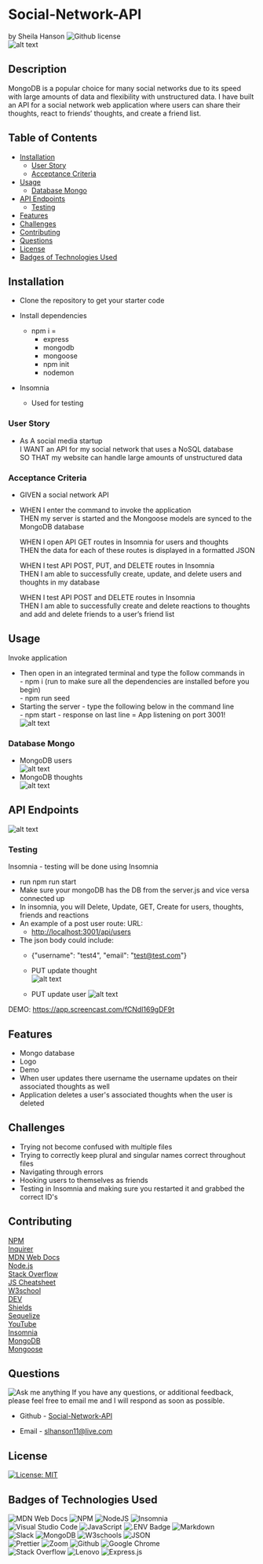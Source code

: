 # Social-Network-API <!-- omit from toc -->
by Sheila Hanson ![Github license](https://img.shields.io/badge/license-MIT-blue.svg)  
 ![alt text](images/Logo.png)
## Description <!-- omit from toc -->
MongoDB is a popular choice for many social networks due to its speed with large amounts of data and flexibility with unstructured data. I have built an API for a social network web application where users can share their thoughts, react to friends’ thoughts, and create a friend list.  

## Table of Contents <!-- omit from toc -->
  
- [Installation](#installation)
  - [User Story](#user-story)
  - [Acceptance Criteria](#acceptance-criteria)
- [Usage](#usage)
  - [Database Mongo](#database-mongo)
- [API Endpoints](#api-endpoints)
  - [Testing](#testing)
- [Features](#features)
- [Challenges](#challenges)
- [Contributing](#contributing)
- [Questions](#questions)
- [License](#license)
- [Badges of Technologies Used](#badges-of-technologies-used)
    

## Installation
- Clone the repository to get your starter code  
- Install dependencies
  - npm i =
    - express  
    - mongodb  
    - mongoose
    - npm init  
    - nodemon
   
 - Insomnia
   - Used for testing
  
  ### User Story  
*  As A social media startup  
    I WANT an API for my social network that uses a NoSQL database  
    SO THAT my website can handle large amounts of unstructured data      
  ### Acceptance Criteria
*  GIVEN a social network API  
*  
    WHEN I enter the command to invoke the application  
    THEN my server is started and the Mongoose models are synced to the MongoDB database  

    WHEN I open API GET routes in Insomnia for users and thoughts  
    THEN the data for each of these routes is displayed in a formatted JSON  

    WHEN I test API POST, PUT, and DELETE routes in Insomnia  
    THEN I am able to successfully create, update, and delete users and thoughts in my database  

    WHEN I test API POST and DELETE routes in Insomnia  
    THEN I am able to successfully create and delete reactions to thoughts and add and delete friends to a user’s friend list  

      
## Usage 
  Invoke application
  - Then open in an integrated terminal and type the follow commands in  
            - npm i (run to make sure all the dependencies are installed before you begin)  
          - npm run seed  
  -  Starting the server - type the following below in the command line  
          - npm start
           - response on last line = App listening on port 3001!  
  ![alt text](images/invokeapplication.png)

 ### Database Mongo  
 - MongoDB users  
  ![alt text](<images/MongoDB users.png>)
  - MongoDB thoughts  
  ![alt text](<images/MongoDB thoughts.png>)

## API Endpoints  
  ![alt text](<images/api endpoints.png>)
  
### Testing 
Insomnia - testing will be done using Insomnia
  - run npm run start
  - Make sure your mongoDB has the DB from the server.js and vice versa connected up
  - In insomnia, you will Delete, Update, GET, Create for users, thoughts, friends and reactions
  - An example of a post user route: URL: 
    - [http://localhost:3001/api/users](http://localhost:3001/api/users)  
  - The json body could include:  
      - {"username": "test4", "email": "test@test.com"}  
  
    - PUT update thought  
  ![alt text](<images/Insomnia update thought.png>)  
    - PUT update user
  ![alt text](<images/Insomnia update user.png>)
  
  DEMO: https://app.screencast.com/fCNdl169gDF9t

## Features
- Mongo database    
- Logo  
- Demo  
- When user updates there username the username updates on their associated thoughts as well
- Application deletes a user's associated thoughts when the user is deleted


## Challenges  
 - Trying not become confused with multiple files  
 - Trying to correctly keep plural and singular names correct throughout files
 - Navigating through errors
 - Hooking users to themselves as friends
 - Testing in Insomnia and making sure you restarted it and grabbed the correct ID's


## Contributing
[NPM](https://www.npmjs.com/package/mongoose)  
[Inquirer](https://www.npmjs.com/package/inquirer/v/8.2.4)  
[MDN Web Docs](https://developer.mozilla.org/en-US/docs/Web)  
[Node.js](https://nodejs.org/docs/latest/api/)  
[Stack Overflow](https://stackoverflow.com/?newreg=67d94556b887449fa2885dadf54a5439)  
[JS Cheatsheet](https://htmlcheatsheet.com/js/)  
[W3school](https://www.w3schools.com/)  
[DEV](https://dev.to/envoy_/150-badges-for-github-pnk#contact)  
[Shields](https://shields.io/)  
[Sequelize](https://sequelize.org/docs/v6/getting-started/)  
[YouTube](https://youtube.com)  
[Insomnia](https://insomnia.rest)  
[MongoDB](https://www.mongodb.com/docs/compass/current/connect/)  
[Mongoose](https://mongoosejs.com/docs/guide.html)

## Questions
![Ask me anything](https://img.shields.io/badge/Ask%20me-anything-1abc9c.svg)
If you have any questions, or additional feedback, please feel free to email me and I will respond as soon as possible.
    
* Github -
[Social-Network-API](https://github.com/Sheila-Ha/Social-Network-API.git)

* Email -
slhanson11@live.com

## License 

[![License: MIT](https://img.shields.io/badge/License-MIT-yellow.svg)](https://opensource.org/licenses/MIT)



## Badges of Technologies Used
![MDN Web Docs](https://img.shields.io/badge/MDN_Web_Docs-black?style=for-the-badge&logo=mdnwebdocs&logoColor=white)  ![NPM](https://img.shields.io/badge/NPM-%23CB3837.svg?style=for-the-badge&logo=npm&logoColor=white)
![NodeJS](https://img.shields.io/badge/node.js-6DA55F?style=for-the-badge&logo=node.js&logoColor=white) ![Insomnia](https://img.shields.io/badge/Insomnia-black?logo=insomnia&logoColor=5849BE)    
![Visual Studio Code](https://img.shields.io/badge/Visual%20Studio%20Code-0078d7.svg?style=for-the-badge&logo=visual-studio-code&logoColor=white)
![JavaScript](https://img.shields.io/badge/javascript-%23323330.svg?style=for-the-badge&logo=javascript&logoColor=%23F7DF1E)  ![.ENV Badge](https://img.shields.io/badge/.ENV-ECD53F?logo=dotenv&logoColor=000&style=flat-square) 
![Markdown](https://img.shields.io/badge/markdown-%23000000.svg?style=for-the-badge&logo=markdown&logoColor=white)   
![Slack](https://img.shields.io/badge/Slack-4A154B?style=for-the-badge&logo=slack&logoColor=white)  ![MongoDB](https://img.shields.io/badge/MongoDB-%234ea94b.svg?logo=mongodb&logoColor=white)  ![W3schools](https://img.shields.io/badge/W3Schools-04AA6D?style=for-the-badge&logo=W3Schools&logoColor=white) ![JSON](https://img.shields.io/badge/json-5E5C5C?style=for-the-badge&logo=json&logoColor=red)  
![Prettier](https://img.shields.io/badge/prettier-1A2C34?style=for-the-badge&logo=prettier&logoColor=F7BA3E) ![Zoom](https://img.shields.io/badge/Zoom-2D8CFF?style=for-the-badge&logo=zoom&logoColor=white) ![Github](https://img.shields.io/badge/GitHub-100000?style=for-the-badge&logo=github&logoColor=white)  ![Google Chrome](https://img.shields.io/badge/Google_chrome-4285F4?style=for-the-badge&logo=Google-chrome&logoColor=white)  
![Stack Overflow](https://img.shields.io/badge/Stack_Overflow-FE7A16?style=for-the-badge&logo=stack-overflow&logoColor=white)  ![Lenovo](https://img.shields.io/badge/lenovo%20laptop-E2231A?style=for-the-badge&logo=lenovo&logoColor=white)  ![Express.js](https://img.shields.io/badge/express.js-%23404d59.svg?logo=express&logoColor=%2361DAFB)

